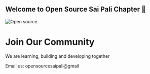 ## Welcome to Open Source Sai Pali Chapter :wave:
![Open source](https://www.browserstack.com/blog/content/images/2022/03/Banner@2x--2-.png)

# Join Our Community
We are learning, building and developing together


Email us: opensourcesaipali@gmail
